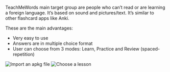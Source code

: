 TeachMeWords main target group are people who can’t read or are learning a foreign language. It’s based on sound and pictures/text. It’s similar to other flashcard apps like Anki.

These are the main advantages:

* Very easy to use
* Answers are in multiple choice format
* User can choose from 3 modes: Learn, Practice and Review (spaced-repetition)

![Import an apkg file](/TeachMeWords/resources/screenshots/import.png "Import an apkg file")
![Choose a lesson](/TeachMeWords/resources/screenshots/lessons.png "Choose a lesson")